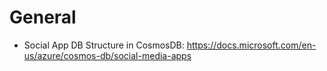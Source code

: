 # General
- Social App DB Structure in CosmosDB: https://docs.microsoft.com/en-us/azure/cosmos-db/social-media-apps
